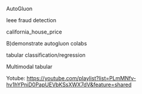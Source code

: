 AutoGluon

Ieee fraud detection

california_house_price

B)demonstrate autogluon colabs

tabular classification/regression

Multimodal tabular

Yotube: https://youtube.com/playlist?list=PLmMNfv-hv1hYPniD0PapUEVbKSsXWX7dV&feature=shared

